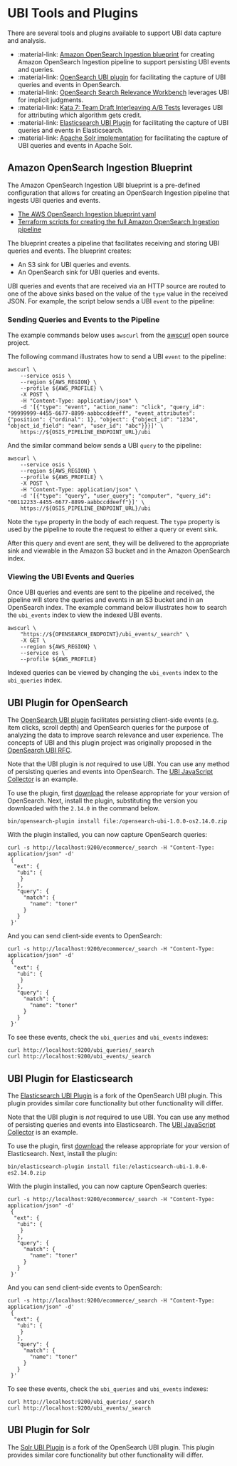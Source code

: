 # UBI Tools and Plugins

There are several tools and plugins available to support UBI data capture and analysis.

* :material-link: [Amazon OpenSearch Ingestion blueprint](#amazon-opensearch-ingestion-blueprint) for creating Amazon OpenSearch Ingestion pipeline to support persisting UBI events and queries.
* :material-link: [OpenSearch UBI plugin](#ubi-plugin-for-opensearch) for facilitating the capture of UBI queries and events in OpenSearch.
* :material-link: [OpenSearch Search Relevance Workbench](https://docs.opensearch.org/docs/latest/search-plugins/search-relevance/using-search-relevance-workbench/) leverages UBI for implicit judgments.
* :material-link: [Kata 7: Team Draft Interleaving A/B Tests](https://github.com/o19s/chorus-opensearch-edition/) leverages UBI for attributing which algorithm gets credit.
* :material-link: [Elasticsearch UBI Plugin](#ubi-plugin-for-elasticsearch) for facilitating the capture of UBI queries and events in Elasticsearch.
* :material-link: [Apache Solr implementation](https://github.com/apache/solr/pull/2452) for facilitating the capture of UBI queries and events in Apache Solr.

## Amazon OpenSearch Ingestion Blueprint

The Amazon OpenSearch Ingestion UBI blueprint is a pre-defined configuration that allows for creating an OpenSearch Ingestion pipeline that ingests UBI queries and events.

* [The AWS OpenSearch Ingestion blueprint yaml](https://github.com/o19s/opensearch-search-quality-evaluation/blob/main/osi/blueprint.yaml)
* [Terraform scripts for creating the full Amazon OpenSearch Ingestion pipeline](https://github.com/o19s/opensearch-search-quality-evaluation/tree/main/osi)

The blueprint creates a pipeline that facilitates receiving and storing UBI queries and events. The blueprint creates:

* An S3 sink for UBI queries and events.
* An OpenSearch sink for UBI queries and events.

UBI queries and events that are received via an HTTP source are routed to one of the above sinks based on the value of the `type` value in the received JSON. For example, the script below sends a UBI `event` to the pipeline:

### Sending Queries and Events to the Pipeline

The example commands below uses `awscurl` from the [awscurl](https://github.com/okigan/awscurl) open source project.

The following command illustrates how to send a UBI `event` to the pipeline:

```
awscurl \
	--service osis \
	--region ${AWS_REGION} \
	--profile ${AWS_PROFILE} \
	-X POST \
	-H "Content-Type: application/json" \
	-d '[{"type": "event", "action_name": "click", "query_id": "99999999-4455-6677-8899-aabbccddeeff", "event_attributes": {"position": {"ordinal": 1}, "object": {"object_id": "1234", "object_id_field": "ean", "user_id": "abc"}}}]' \
	https://${OSIS_PIPELINE_ENDPOINT_URL}/ubi
```

And the similar command below sends a UBI `query` to the pipeline:

```
awscurl \
	--service osis \
	--region ${AWS_REGION} \
	--profile ${AWS_PROFILE} \
	-X POST \
	-H "Content-Type: application/json" \
	-d '[{"type": "query", "user_query": "computer", "query_id": "00112233-4455-6677-8899-aabbccddeeff"}]' \
	https://${OSIS_PIPELINE_ENDPOINT_URL}/ubi
```

Note the `type` property in the body of each request. The `type` property is used by the pipeline to route the request to either a query or event sink.

After this query and event are sent, they will be delivered to the appropriate sink and viewable in the Amazon S3 bucket and in the Amazon OpenSearch index.

### Viewing the UBI Events and Queries

Once UBI queries and events are sent to the pipeline and received, the pipeline will store the queries and events in an S3 bucket and in an OpenSearch index. The example command below illustrates how to search the `ubi_events` index to view the indexed UBI events.

```
awscurl \
	"https://${OPENSEARCH_ENDPOINT}/ubi_events/_search" \
	-X GET \
	--region ${AWS_REGION} \
	--service es \
	--profile ${AWS_PROFILE}
```

Indexed queries can be viewed by changing the `ubi_events` index to the `ubi_queries` index.

## UBI Plugin for OpenSearch

The [OpenSearch UBI plugin](https://www.github.com/opensearch-project/user-behavior-insights) facilitates persisting client-side events (e.g. item clicks, scroll depth) and OpenSearch queries for the purpose of analyzing the data to improve search relevance and user experience. The concepts of UBI and this plugin project was originally proposed in the [OpenSearch UBI RFC](https://github.com/opensearch-project/OpenSearch/issues/12084).

Note that the UBI plugin is *not* required to use UBI. You can use any method of persisting queries and events into OpenSearch. The [UBI JavaScript Collector](https://github.com/opensearch-project/user-behavior-insights/blob/main/ubi-javascript-collector/ubi.js) is an example.

To use the plugin, first [download](https://github.com/opensearch-project/user-behavior-insights/releases) the release appropriate for your version of OpenSearch. Next, install the plugin, substituting the version you downloaded with the `2.14.0` in the command below.

```
bin/opensearch-plugin install file:/opensearch-ubi-1.0.0-os2.14.0.zip
```

With the plugin installed, you can now capture OpenSearch queries:

```
curl -s http://localhost:9200/ecommerce/_search -H "Content-Type: application/json" -d'
 {
  "ext": {
   "ubi": {
    }
   },
   "query": {
     "match": {
       "name": "toner"
     }
   }
 }'
```

And you can send client-side events to OpenSearch:

```
curl -s http://localhost:9200/ecommerce/_search -H "Content-Type: application/json" -d'
 {
  "ext": {
   "ubi": {
    }
   },
   "query": {
     "match": {
       "name": "toner"
     }
   }
 }'
```

To see these events, check the `ubi_queries` and `ubi_events` indexes:

```
curl http://localhost:9200/ubi_queries/_search
curl http://localhost:9200/ubi_events/_search
```

## UBI Plugin for Elasticsearch

The [Elasticsearch UBI Plugin](https://github.com/o19s/user-behavior-insights-elasticsearch) is a fork of the OpenSearch UBI plugin. This plugin provides similar core functionality but other functionality will differ.

Note that the UBI plugin is *not* required to use UBI. You can use any method of persisting queries and events into Elasticsearch. The [UBI JavaScript Collector](https://github.com/opensearch-project/user-behavior-insights/blob/main/ubi-javascript-collector/ubi.js) is an example.

To use the plugin, first [download](hhttps://github.com/o19s/user-behavior-insights-elasticsearch/releases) the release appropriate for your version of Elasticsearch. Next, install the plugin:

```
bin/elasticsearch-plugin install file:/elasticsearch-ubi-1.0.0-es2.14.0.zip
```

With the plugin installed, you can now capture OpenSearch queries:

```
curl -s http://localhost:9200/ecommerce/_search -H "Content-Type: application/json" -d'
 {
  "ext": {
   "ubi": {
    }
   },
   "query": {
     "match": {
       "name": "toner"
     }
   }
 }'
```

And you can send client-side events to OpenSearch:

```
curl -s http://localhost:9200/ecommerce/_search -H "Content-Type: application/json" -d'
 {
  "ext": {
   "ubi": {
    }
   },
   "query": {
     "match": {
       "name": "toner"
     }
   }
 }'
```

To see these events, check the `ubi_queries` and `ubi_events` indexes:

```
curl http://localhost:9200/ubi_queries/_search
curl http://localhost:9200/ubi_events/_search
```

## UBI Plugin for Solr

The [Solr UBI Plugin](https://github.com/o19s/user-behavior-insights-elasticsearch) is a fork of the OpenSearch UBI plugin. This plugin provides similar core functionality but other functionality will differ.
